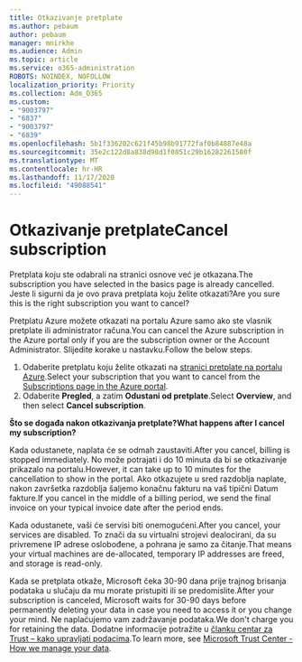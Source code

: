 ```yaml
---
title: Otkazivanje pretplate
ms.author: pebaum
author: pebaum
manager: mnirkhe
ms.audience: Admin
ms.topic: article
ms.service: o365-administration
ROBOTS: NOINDEX, NOFOLLOW
localization_priority: Priority
ms.collection: Adm_O365
ms.custom:
- "9003797"
- "6837"
- "9003797"
- "6839"
ms.openlocfilehash: 5b1f336202c621f45b98b91772faf0b84887e48a
ms.sourcegitcommit: 35e2c122d8a838d98d1f0851c29b16282261580f
ms.translationtype: MT
ms.contentlocale: hr-HR
ms.lasthandoff: 11/17/2020
ms.locfileid: "49088541"
---
```

# <a name="cancel-subscription"></a><span data-ttu-id="cfbb1-102">Otkazivanje pretplate</span><span class="sxs-lookup"><span data-stu-id="cfbb1-102">Cancel subscription</span></span>

<span data-ttu-id="cfbb1-103">Pretplata koju ste odabrali na stranici osnove već je otkazana.</span><span class="sxs-lookup"><span data-stu-id="cfbb1-103">The subscription you have selected in the basics page is already cancelled.</span></span> <span data-ttu-id="cfbb1-104">Jeste li sigurni da je ovo prava pretplata koju želite otkazati?</span><span class="sxs-lookup"><span data-stu-id="cfbb1-104">Are you sure this is the right subscription you want to cancel?</span></span>

<span data-ttu-id="cfbb1-105">Pretplatu Azure možete otkazati na portalu Azure samo ako ste vlasnik pretplate ili administrator računa.</span><span class="sxs-lookup"><span data-stu-id="cfbb1-105">You can cancel the Azure subscription in the Azure portal only if you are the subscription owner or the Account Administrator.</span></span> <span data-ttu-id="cfbb1-106">Slijedite korake u nastavku.</span><span class="sxs-lookup"><span data-stu-id="cfbb1-106">Follow the below steps.</span></span>

1. <span data-ttu-id="cfbb1-107">Odaberite pretplatu koju želite otkazati na [stranici pretplate na portalu Azure](https://ms.portal.azure.com/#blade/Microsoft_Azure_Billing/SubscriptionsBlade).</span><span class="sxs-lookup"><span data-stu-id="cfbb1-107">Select your subscription that you want to cancel from the [Subscriptions page in the Azure portal](https://ms.portal.azure.com/#blade/Microsoft_Azure_Billing/SubscriptionsBlade).</span></span>
2. <span data-ttu-id="cfbb1-108">Odaberite **Pregled**, a zatim **Odustani od pretplate**.</span><span class="sxs-lookup"><span data-stu-id="cfbb1-108">Select **Overview**, and then select **Cancel subscription**.</span></span>

<span data-ttu-id="cfbb1-109">**Što se događa nakon otkazivanja pretplate?**</span><span class="sxs-lookup"><span data-stu-id="cfbb1-109">**What happens after I cancel my subscription?**</span></span>

<span data-ttu-id="cfbb1-110">Kada odustanete, naplata će se odmah zaustaviti.</span><span class="sxs-lookup"><span data-stu-id="cfbb1-110">After you cancel, billing is stopped immediately.</span></span> <span data-ttu-id="cfbb1-111">No može potrajati i do 10 minuta da bi se otkazivanje prikazalo na portalu.</span><span class="sxs-lookup"><span data-stu-id="cfbb1-111">However, it can take up to 10 minutes for the cancellation to show in the portal.</span></span> <span data-ttu-id="cfbb1-112">Ako otkazujete u sred razdoblja naplate, nakon završetka razdoblja šaljemo konačnu fakturu na vaš tipični Datum fakture.</span><span class="sxs-lookup"><span data-stu-id="cfbb1-112">If you cancel in the middle of a billing period, we send the final invoice on your typical invoice date after the period ends.</span></span>

<span data-ttu-id="cfbb1-113">Kada odustanete, vaši će servisi biti onemogućeni.</span><span class="sxs-lookup"><span data-stu-id="cfbb1-113">After you cancel, your services are disabled.</span></span> <span data-ttu-id="cfbb1-114">To znači da su virtualni strojevi dealocirani, da su privremene IP adrese oslobođene, a pohrana je samo za čitanje.</span><span class="sxs-lookup"><span data-stu-id="cfbb1-114">That means your virtual machines are de-allocated, temporary IP addresses are freed, and storage is read-only.</span></span>

<span data-ttu-id="cfbb1-115">Kada se pretplata otkaže, Microsoft čeka 30-90 dana prije trajnog brisanja podataka u slučaju da mu morate pristupiti ili se predomislite.</span><span class="sxs-lookup"><span data-stu-id="cfbb1-115">After your subscription is canceled, Microsoft waits for 30-90 days before permanently deleting your data in case you need to access it or you change your mind.</span></span> <span data-ttu-id="cfbb1-116">Ne naplaćujemo vam zadržavanje podataka.</span><span class="sxs-lookup"><span data-stu-id="cfbb1-116">We don't charge you for retaining the data.</span></span> <span data-ttu-id="cfbb1-117">Dodatne informacije potražite u [članku centar za Trust – kako upravljati podacima](https://www.microsoft.com/trust-center/privacy/data-management#leave).</span><span class="sxs-lookup"><span data-stu-id="cfbb1-117">To learn more, see [Microsoft Trust Center - How we manage your data](https://www.microsoft.com/trust-center/privacy/data-management#leave).</span></span>


